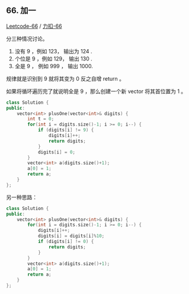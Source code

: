 ## 66. 加一

[Leetcode-66](https://leetcode.com/problems/plus-one) / [力扣-66](https://leetcode-cn.com/problems/plus-one)

分三种情况讨论。

1. 没有 9 ，例如 123， 输出为 124 .
2. 个位是 9 ，例如 129， 输出 130 .
3. 全是 9 ， 例如 999 ， 输出 1000.

规律就是识别到 9 就将其变为 0 反之自增 return 。

如果将循环遍历完了就说明全是 9 ，那么创建一个新 vector 将其首位置为 1 。

```cpp
class Solution {
public:
    vector<int> plusOne(vector<int>& digits) {
        int t = 0;
        for(int i = digits.size()-1; i >= 0; i--) {
            if (digits[i] != 9) {
                digits[i]++;
                return digits;
            }
            digits[i] = 0;
        }
        vector<int> a(digits.size()+1);
        a[0] = 1;
        return a;
    }
};
```

另一种思路：

```cpp
class Solution {
public:
    vector<int> plusOne(vector<int>& digits) {
        for(int i = digits.size()-1; i >= 0; i--) {
            digits[i]++;
            digits[i] = digits[i]%10;
            if (digits[i] != 0) {
                return digits;
            }
        }
        vector<int> a(digits.size()+1);
        a[0] = 1;
        return a;
    }
};
```
